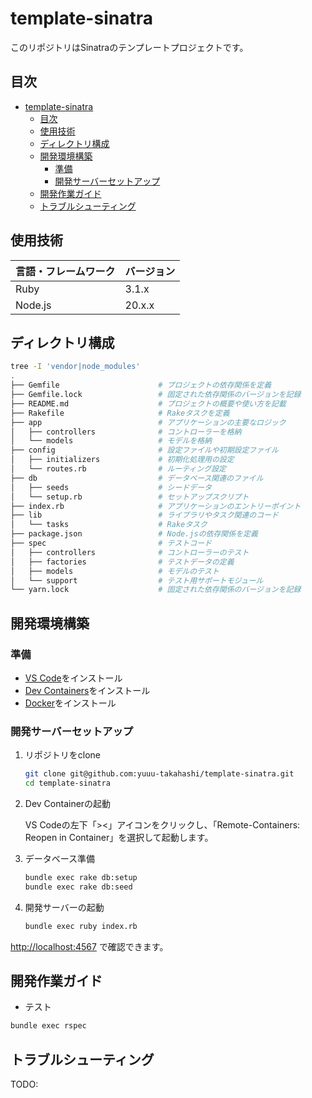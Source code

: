 # template-sinatra

このリポジトリはSinatraのテンプレートプロジェクトです。

## 目次

- [template-sinatra](#template-sinatra)
  - [目次](#目次)
  - [使用技術](#使用技術)
  - [ディレクトリ構成](#ディレクトリ構成)
  - [開発環境構築](#開発環境構築)
    - [準備](#準備)
    - [開発サーバーセットアップ](#開発サーバーセットアップ)
  - [開発作業ガイド](#開発作業ガイド)
  - [トラブルシューティング](#トラブルシューティング)

## 使用技術

| 言語・フレームワーク | バージョン |
| -------------------- | ---------- |
| Ruby                 | 3.1.x      |
| Node.js              | 20.x.x     |

## ディレクトリ構成

```bash
tree -I 'vendor|node_modules'
.
├── Gemfile                      # プロジェクトの依存関係を定義
├── Gemfile.lock                 # 固定された依存関係のバージョンを記録
├── README.md                    # プロジェクトの概要や使い方を記載
├── Rakefile                     # Rakeタスクを定義
├── app                          # アプリケーションの主要なロジック
│   ├── controllers              # コントローラーを格納
│   └── models                   # モデルを格納
├── config                       # 設定ファイルや初期設定ファイル
│   ├── initializers             # 初期化処理用の設定
│   └── routes.rb                # ルーティング設定
├── db                           # データベース関連のファイル
│   ├── seeds                    # シードデータ
│   └── setup.rb                 # セットアップスクリプト
├── index.rb                     # アプリケーションのエントリーポイント
├── lib                          # ライブラリやタスク関連のコード
│   └── tasks                    # Rakeタスク
├── package.json                 # Node.jsの依存関係を定義
├── spec                         # テストコード
│   ├── controllers              # コントローラーのテスト
│   ├── factories                # テストデータの定義
│   ├── models                   # モデルのテスト
│   └── support                  # テスト用サポートモジュール
└── yarn.lock                    # 固定された依存関係のバージョンを記録
```

## 開発環境構築

### 準備

- [VS Code](https://code.visualstudio.com/)をインストール
- [Dev Containers](https://marketplace.visualstudio.com/items?itemName=ms-vscode-remote.remote-containers)をインストール
- [Docker](https://www.docker.com/ja-jp/)をインストール

### 開発サーバーセットアップ

1. リポジトリをclone

   ```bash
   git clone git@github.com:yuuu-takahashi/template-sinatra.git
   cd template-sinatra
   ```

2. Dev Containerの起動

   VS Codeの左下「><」アイコンをクリックし、「Remote-Containers: Reopen in Container」を選択して起動します。

3. データベース準備

   ```bash
   bundle exec rake db:setup
   bundle exec rake db:seed
   ```

4. 開発サーバーの起動

   ```bash
   bundle exec ruby index.rb
   ```

<http://localhost:4567> で確認できます。

## 開発作業ガイド

- テスト

```bash
bundle exec rspec
```

## トラブルシューティング

TODO:
